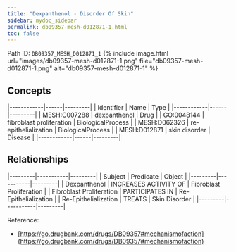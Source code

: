 ```yaml
---
title: "Dexpanthenol - Disorder Of Skin"
sidebar: mydoc_sidebar
permalink: db09357-mesh-d012871-1.html
toc: false 
---
```



Path ID: `DB09357_MESH_D012871_1`
{% include image.html url="images/db09357-mesh-d012871-1.png" file="db09357-mesh-d012871-1.png" alt="db09357-mesh-d012871-1" %}

## Concepts

|------------|------|---------|
| Identifier | Name | Type    |
|------------|------|---------|
| MESH:C007288 | dexpanthenol | Drug |
| GO:0048144 | fibroblast proliferation | BiologicalProcess |
| MESH:D062326 | re-epithelialization | BiologicalProcess |
| MESH:D012871 | skin disorder | Disease |
|------------|------|---------|

## Relationships

|---------|-----------|---------|
| Subject | Predicate | Object  |
|---------|-----------|---------|
| Dexpanthenol | INCREASES ACTIVITY OF | Fibroblast Proliferation |
| Fibroblast Proliferation | PARTICIPATES IN | Re-Epithelialization |
| Re-Epithelialization | TREATS | Skin Disorder |
|---------|-----------|---------|

Reference: 
  - [https://go.drugbank.com/drugs/DB09357#mechanismofaction](https://go.drugbank.com/drugs/DB09357#mechanismofaction)
